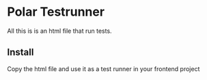 # Polar Testrunner

All this is is an html file that run tests.

## Install

Copy the html file and use it as a test runner in your frontend project
